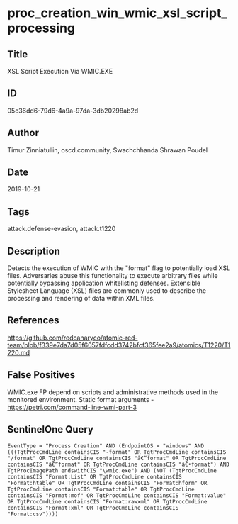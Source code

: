 # proc_creation_win_wmic_xsl_script_processing

## Title
XSL Script Execution Via WMIC.EXE

## ID
05c36dd6-79d6-4a9a-97da-3db20298ab2d

## Author
Timur Zinniatullin, oscd.community, Swachchhanda Shrawan Poudel

## Date
2019-10-21

## Tags
attack.defense-evasion, attack.t1220

## Description
Detects the execution of WMIC with the "format" flag to potentially load XSL files.
Adversaries abuse this functionality to execute arbitrary files while potentially bypassing application whitelisting defenses.
Extensible Stylesheet Language (XSL) files are commonly used to describe the processing and rendering of data within XML files.


## References
https://github.com/redcanaryco/atomic-red-team/blob/f339e7da7d05f6057fdfcdd3742bfcf365fee2a9/atomics/T1220/T1220.md

## False Positives
WMIC.exe FP depend on scripts and administrative methods used in the monitored environment.
Static format arguments - https://petri.com/command-line-wmi-part-3

## SentinelOne Query
```
EventType = "Process Creation" AND (EndpointOS = "windows" AND (((TgtProcCmdLine containsCIS "-format" OR TgtProcCmdLine containsCIS "/format" OR TgtProcCmdLine containsCIS "â€“format" OR TgtProcCmdLine containsCIS "â€”format" OR TgtProcCmdLine containsCIS "â€•format") AND TgtProcImagePath endswithCIS "\wmic.exe") AND (NOT (TgtProcCmdLine containsCIS "Format:List" OR TgtProcCmdLine containsCIS "Format:htable" OR TgtProcCmdLine containsCIS "Format:hform" OR TgtProcCmdLine containsCIS "Format:table" OR TgtProcCmdLine containsCIS "Format:mof" OR TgtProcCmdLine containsCIS "Format:value" OR TgtProcCmdLine containsCIS "Format:rawxml" OR TgtProcCmdLine containsCIS "Format:xml" OR TgtProcCmdLine containsCIS "Format:csv"))))

```